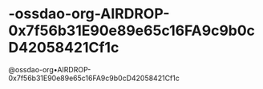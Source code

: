 # -ossdao-org-AIRDROP-0x7f56b31E90e89e65c16FA9c9b0cD42058421Cf1c
@ossdao-org•AIRDROP-0x7f56b31E90e89e65c16FA9c9b0cD42058421Cf1c
